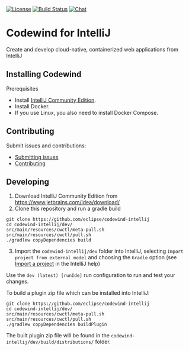 [![License](https://img.shields.io/badge/License-EPL%202.0-red.svg?label=license&logo=eclipse)](https://www.eclipse.org/legal/epl-2.0/)
[![Build Status](https://ci.eclipse.org/codewind/buildStatus/icon?job=Codewind%2Fcodewind-intellij%2Fmaster)](https://ci.eclipse.org/codewind/job/Codewind/job/codewind-intellij/job/master/)
[![Chat](https://img.shields.io/static/v1.svg?label=chat&message=mattermost&color=145dbf)](https://mattermost.eclipse.org/eclipse/channels/eclipse-codewind)

# Codewind for IntelliJ
Create and develop cloud-native, containerized web applications from IntelliJ

## Installing Codewind

Prerequisites
- Install [IntelliJ Community Edition](https://www.jetbrains.com/idea/download/).
- Install Docker.
- If you use Linux, you also need to install Docker Compose.

## Contributing
Submit issues and contributions:
- [Submitting issues](https://github.com/eclipse/codewind/issues)
- [Contributing](CONTRIBUTING.md)

## Developing

1. Download IntelliJ Community Edition from https://www.jetbrains.com/idea/download/
2. Clone this repository and run a gradle build
```
git clone https://github.com/eclipse/codewind-intellij
cd codewind-intellij/dev/
src/main/resources/cwctl/meta-pull.sh
src/main/resources/cwctl/pull.sh
./gradlew copyDependencies build
```
3. Import the `codewind-intellij/dev` folder into IntelliJ, selecting `Import project from external model` and choosing the `Gradle` option (see [Import a project](https://www.jetbrains.com/help/idea/import-project-or-module-wizard.html) in the IntelliJ help)

Use the `dev (latest) [runIde]` run configuration to run and test your changes.

To build a plugin zip file which can be installed into IntelliJ:
```
git clone https://github.com/eclipse/codewind-intellij
cd codewind-intellij/dev/
src/main/resources/cwctl/meta-pull.sh
src/main/resources/cwctl/pull.sh
./gradlew copyDependencies buildPlugin
```
The built plugin zip file will be found in the `codewind-intellij/dev/build/distributions/` folder.
